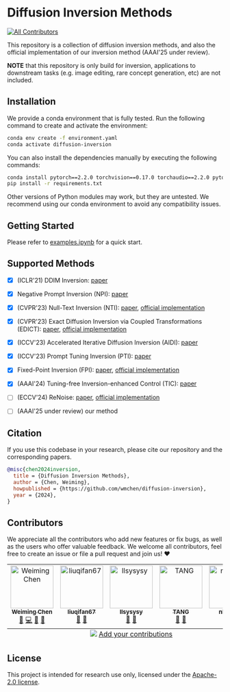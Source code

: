 # Diffusion Inversion Methods
<!-- ALL-CONTRIBUTORS-BADGE:START - Do not remove or modify this section -->
[![All Contributors](https://img.shields.io/badge/all_contributors-5-orange.svg?style=flat-square)](#contributors-)
<!-- ALL-CONTRIBUTORS-BADGE:END -->

This repository is a collection of diffusion inversion methods, and also the official implementation of our inversion method (AAAI'25 under review).

**NOTE** that this repository is only build for inversion, applications to downstream tasks (e.g. image editing, rare concept generation, etc) are not included.


## Installation

We provide a conda environment that is fully tested. Run the following command to create and activate the environment:

```bash
conda env create -f environment.yaml
conda activate diffusion-inversion
```

You can also install the dependencies manually by executing the following commands:

```bash
conda install pytorch==2.2.0 torchvision==0.17.0 torchaudio==2.2.0 pytorch-cuda=11.8 -c pytorch -c nvidia
pip install -r requirements.txt
```

Other versions of Python modules may work, but they are untested. We recommend using our conda environment to avoid any compatibility issues.


## Getting Started

Please refer to [examples.ipynb](./examples.ipynb) for a quick start.


## Supported Methods

- [x] (ICLR'21) DDIM Inversion: [paper](https://arxiv.org/abs/2010.02502)
- [x] Negative Prompt Inversion (NPI): [paper](http://arxiv.org/abs/2305.16807)
- [x] (CVPR'23) Null-Text Inversion (NTI): [paper](https://openaccess.thecvf.com/content/CVPR2023/html/Mokady_NULL-Text_Inversion_for_Editing_Real_Images_Using_Guided_Diffusion_Models_CVPR_2023_paper.html), [official implementation](https://github.com/google/prompt-to-prompt)
- [x] (CVPR'23) Exact Diffusion Inversion via Coupled Transformations (EDICT): [paper](https://openaccess.thecvf.com/content/CVPR2023/html/Wallace_EDICT_Exact_Diffusion_Inversion_via_Coupled_Transformations_CVPR_2023_paper.html), [official implementation](https://github.com/salesforce/EDICT)
- [x] (ICCV'23) Accelerated Iterative Diffusion Inversion (AIDI): [paper](https://openaccess.thecvf.com/content/ICCV2023/html/Pan_Effective_Real_Image_Editing_with_Accelerated_Iterative_Diffusion_Inversion_ICCV_2023_paper.html)
- [x] (ICCV'23) Prompt Tuning Inversion (PTI): [paper](https://openaccess.thecvf.com/content/ICCV2023/html/Dong_Prompt_Tuning_Inversion_for_Text-driven_Image_Editing_Using_Diffusion_Models_ICCV_2023_paper.html)
- [x] Fixed-Point Inversion (FPI): [paper](https://arxiv.org/abs/2312.12540v1), [official implementation](https://github.com/dvirsamuel/FPI)
- [x] (AAAI'24) Tuning-free Inversion-enhanced Control (TIC): [paper](https://ojs.aaai.org/index.php/AAAI/article/view/27931)
- [ ] (ECCV'24) ReNoise: [paper](https://arxiv.org/abs/2403.14602), [official implementation](https://github.com/garibida/ReNoise-Inversion) 
- [ ] (AAAI'25 under review) our method


## Citation

If you use this codebase in your research, please cite our repository and the corresponding papers.

```bibtex
@misc{chen2024inversion,
  title = {Diffusion Inversion Methods},
  author = {Chen, Weiming},
  howpublished = {https://github.com/wmchen/diffusion-inversion},
  year = {2024},
}
```

<!-- If you find LBI useful for your research and applications, please cite our paper: -->


## Contributors

We appreciate all the contributors who add new features or fix bugs, as well as the users who offer valuable feedback. We welcome all contributors, feel free to create an issue or file a pull request and join us! ❤️

<!-- ALL-CONTRIBUTORS-LIST:START - Do not remove or modify this section -->
<!-- prettier-ignore-start -->
<!-- markdownlint-disable -->
<table>
  <tbody>
    <tr>
      <td align="center" valign="top" width="20%"><a href="https://weimingchen.net/"><img src="https://avatars.githubusercontent.com/u/33000375?v=4?s=100" width="100px;" alt="Weiming Chen"/><br /><sub><b>Weiming Chen</b></sub></a><br /><a href="#ideas-wmchen" title="Ideas, Planning, & Feedback">🤔</a> <a href="https://github.com/Weiming Chen/diffusion-inversion/commits?author=wmchen" title="Code">💻</a> <a href="#projectManagement-wmchen" title="Project Management">📆</a> <a href="#research-wmchen" title="Research">🔬</a></td>
      <td align="center" valign="top" width="20%"><a href="https://github.com/liuqifan67"><img src="https://avatars.githubusercontent.com/u/54019906?v=4?s=100" width="100px;" alt="liuqifan67"/><br /><sub><b>liuqifan67</b></sub></a><br /><a href="#ideas-liuqifan67" title="Ideas, Planning, & Feedback">🤔</a> <a href="#research-liuqifan67" title="Research">🔬</a></td>
      <td align="center" valign="top" width="20%"><a href="https://github.com/llsysysy"><img src="https://avatars.githubusercontent.com/u/100456149?v=4?s=100" width="100px;" alt="llsysysy"/><br /><sub><b>llsysysy</b></sub></a><br /><a href="#ideas-llsysysy" title="Ideas, Planning, & Feedback">🤔</a> <a href="#research-llsysysy" title="Research">🔬</a></td>
      <td align="center" valign="top" width="20%"><a href="https://yushuntang.github.io"><img src="https://avatars.githubusercontent.com/u/75136524?v=4?s=100" width="100px;" alt="TANG"/><br /><sub><b>TANG</b></sub></a><br /><a href="#ideas-yushuntang" title="Ideas, Planning, & Feedback">🤔</a> <a href="#research-yushuntang" title="Research">🔬</a></td>
      <td align="center" valign="top" width="20%"><a href="https://nkdailab.github.io/"><img src="https://avatars.githubusercontent.com/u/152594959?v=4?s=100" width="100px;" alt="nkdailab"/><br /><sub><b>nkdailab</b></sub></a><br /><a href="#financial-NKDAILab" title="Financial">💵</a></td>
    </tr>
  </tbody>
  <tfoot>
    <tr>
      <td align="center" size="13px" colspan="5">
        <img src="https://raw.githubusercontent.com/all-contributors/all-contributors-cli/1b8533af435da9854653492b1327a23a4dbd0a10/assets/logo-small.svg">
          <a href="https://all-contributors.js.org/docs/en/bot/usage">Add your contributions</a>
        </img>
      </td>
    </tr>
  </tfoot>
</table>

<!-- markdownlint-restore -->
<!-- prettier-ignore-end -->

<!-- ALL-CONTRIBUTORS-LIST:END -->


## License

This project is intended for research use only, licensed under the [Apache-2.0 license](https://www.apache.org/licenses/LICENSE-2.0).